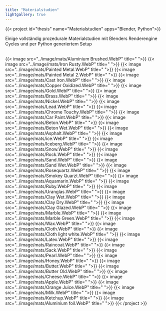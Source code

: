 ```yaml
---
title: "Materialstudien"
lightgallery: true
---
```


<style>
.page {
    width: 90%;
    max-width: 100%;
}

.project-summary img  {
  width: max(18%, 220px);
  margin: 0px !important;
}

@media screen and (max-width: 575px) {
  .project-summary img  {
    width: 100%;
  }
}
.lg-content {
  bottom: 58px !important;
}
</style>

{{< project id="thesis" name="Materialstudien" apps="Blender, Python">}}


Einige vollständig prozedurale Materialstudien mit Blenders Renderengine Cycles und per Python generiertem Setup   
<br>

{{< image src="../image/mats/Aluminium Brushed.WebP" title=" ">}}
{{< image src="../image/mats/Iron Rusty.WebP" title=" ">}}
{{< image src="../image/mats/Painted Metal.WebP" title=" ">}}
{{< image src="../image/mats/Painted Metal 2.WebP" title=" ">}}
{{< image src="../image/mats/Cast Iron.WebP" title=" ">}}
{{< image src="../image/mats/Copper Oxidized.WebP" title=" ">}}
{{< image src="../image/mats/Gold.WebP" title=" ">}}
{{< image src="../image/mats/Brass.WebP" title=" ">}}
{{< image src="../image/mats/Nickel.WebP" title=" ">}}
{{< image src="../image/mats/Lead.WebP" title=" ">}}
{{< image src="../image/mats/Chrome Touchy.WebP" title=" ">}}
{{< image src="../image/mats/Car Paint.WebP" title=" ">}}
{{< image src="../image/mats/Beton.WebP" title=" ">}}
{{< image src="../image/mats/Beton Wet.WebP" title=" ">}}
{{< image src="../image/mats/Asphalt.WebP" title=" ">}}
{{< image src="../image/mats/ice.WebP" title=" ">}}
{{< image src="../image/mats/Iceberg.WebP" title=" ">}}
{{< image src="../image/mats/Snow.WebP" title=" ">}}
{{< image src="../image/mats/Rock.WebP" title=" ">}}
{{< image src="../image/mats/Sand.WebP" title=" ">}}
{{< image src="../image/mats/Sand Wet.WebP" title=" ">}}
{{< image src="../image/mats/Rosequartz.WebP" title=" ">}}
{{< image src="../image/mats/Smokey Quarzt.WebP" title=" ">}}
{{< image src="../image/mats/Aquamarin.WebP" title=" ">}}
{{< image src="../image/mats/Ruby.WebP" title=" ">}}
{{< image src="../image/mats/Uranglas.WebP" title=" ">}}
{{< image src="../image/mats/Clay Wet.WebP" title=" ">}}
{{< image src="../image/mats/Clay Dry.WebP" title=" ">}}
{{< image src="../image/mats/Clay Glazed.WebP" title=" ">}}
{{< image src="../image/mats/Marble.WebP" title=" ">}}
{{< image src="../image/mats/Marble Green.WebP" title=" ">}}
{{< image src="../image/mats/Wax.WebP" title=" ">}}
{{< image src="../image/mats/Cloth.WebP" title=" ">}}
{{< image src="../image/mats/Cloth light white.WebP" title=" ">}}
{{< image src="../image/mats/Latex.WebP" title=" ">}}
{{< image src="../image/mats/Raincoat.WebP" title=" ">}}
{{< image src="../image/mats/Sack.WebP" title=" ">}}
{{< image src="../image/mats/Pearl.WebP" title=" ">}}
{{< image src="../image/mats/Honey.WebP" title=" ">}}
{{< image src="../image/mats/Butter.WebP" title=" ">}}
{{< image src="../image/mats/Butter Old.WebP" title=" ">}}
{{< image src="../image/mats/Cheese.WebP" title=" ">}}
{{< image src="../image/mats/Apple.WebP" title=" ">}}
{{< image src="../image/mats/Orange Juice.WebP" title=" ">}}
{{< image src="../image/mats/Milk.WebP" title=" ">}}
{{< image src="../image/mats/Ketchup.WebP" title=" ">}}
{{< image src="../image/mats/Aluminium foil.WebP" title=" ">}}
{{< /project >}}